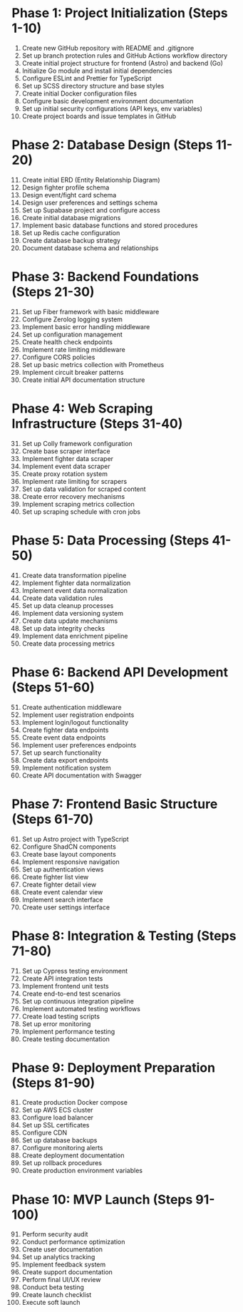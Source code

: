 
# Phase 1: Project Initialization (Steps 1-10)

1. Create new GitHub repository with README and .gitignore
2. Set up branch protection rules and GitHub Actions workflow directory
3. Create initial project structure for frontend (Astro) and backend (Go)
4. Initialize Go module and install initial dependencies
5. Configure ESLint and Prettier for TypeScript
6. Set up SCSS directory structure and base styles
7. Create initial Docker configuration files
8. Configure basic development environment documentation
9. Set up initial security configurations (API keys, env variables)
10. Create project boards and issue templates in GitHub

# Phase 2: Database Design (Steps 11-20)

11. Create initial ERD (Entity Relationship Diagram)
12. Design fighter profile schema
13. Design event/fight card schema
14. Design user preferences and settings schema
15. Set up Supabase project and configure access
16. Create initial database migrations
17. Implement basic database functions and stored procedures
18. Set up Redis cache configuration
19. Create database backup strategy
20. Document database schema and relationships

# Phase 3: Backend Foundations (Steps 21-30)

21. Set up Fiber framework with basic middleware
22. Configure Zerolog logging system
23. Implement basic error handling middleware
24. Set up configuration management
25. Create health check endpoints
26. Implement rate limiting middleware
27. Configure CORS policies
28. Set up basic metrics collection with Prometheus
29. Implement circuit breaker patterns
30. Create initial API documentation structure

# Phase 4: Web Scraping Infrastructure (Steps 31-40)

31. Set up Colly framework configuration
32. Create base scraper interface
33. Implement fighter data scraper
34. Implement event data scraper
35. Create proxy rotation system
36. Implement rate limiting for scrapers
37. Set up data validation for scraped content
38. Create error recovery mechanisms
39. Implement scraping metrics collection
40. Set up scraping schedule with cron jobs

# Phase 5: Data Processing (Steps 41-50)

41. Create data transformation pipeline
42. Implement fighter data normalization
43. Implement event data normalization
44. Create data validation rules
45. Set up data cleanup processes
46. Implement data versioning system
47. Create data update mechanisms
48. Set up data integrity checks
49. Implement data enrichment pipeline
50. Create data processing metrics

# Phase 6: Backend API Development (Steps 51-60)

51. Create authentication middleware
52. Implement user registration endpoints
53. Implement login/logout functionality
54. Create fighter data endpoints
55. Create event data endpoints
56. Implement user preferences endpoints
57. Set up search functionality
58. Create data export endpoints
59. Implement notification system
60. Create API documentation with Swagger

# Phase 7: Frontend Basic Structure (Steps 61-70)

61. Set up Astro project with TypeScript
62. Configure ShadCN components
63. Create base layout components
64. Implement responsive navigation
65. Set up authentication views
66. Create fighter list view
67. Create fighter detail view
68. Create event calendar view
69. Implement search interface
70. Create user settings interface

# Phase 8: Integration & Testing (Steps 71-80)

71. Set up Cypress testing environment
72. Create API integration tests
73. Implement frontend unit tests
74. Create end-to-end test scenarios
75. Set up continuous integration pipeline
76. Implement automated testing workflows
77. Create load testing scripts
78. Set up error monitoring
79. Implement performance testing
80. Create testing documentation

# Phase 9: Deployment Preparation (Steps 81-90)

81. Create production Docker compose
82. Set up AWS ECS cluster
83. Configure load balancer
84. Set up SSL certificates
85. Configure CDN
86. Set up database backups
87. Configure monitoring alerts
88. Create deployment documentation
89. Set up rollback procedures
90. Create production environment variables

# Phase 10: MVP Launch (Steps 91-100)

91. Perform security audit
92. Conduct performance optimization
93. Create user documentation
94. Set up analytics tracking
95. Implement feedback system
96. Create support documentation
97. Perform final UI/UX review
98. Conduct beta testing
99. Create launch checklist
100. Execute soft launch
